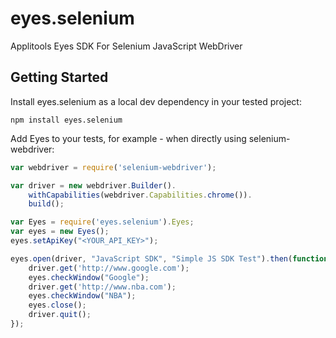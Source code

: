 eyes.selenium
=============

Applitools Eyes SDK For Selenium JavaScript WebDriver


Getting Started
---------------
Install eyes.selenium as a local dev dependency in your tested project:

    npm install eyes.selenium

Add Eyes to your tests, for example - when directly using selenium-webdriver:
```javascript
var webdriver = require('selenium-webdriver');

var driver = new webdriver.Builder().
    withCapabilities(webdriver.Capabilities.chrome()).
    build();

var Eyes = require('eyes.selenium').Eyes;
var eyes = new Eyes();
eyes.setApiKey("<YOUR_API_KEY>");

eyes.open(driver, "JavaScript SDK", "Simple JS SDK Test").then(function(driver) {
    driver.get('http://www.google.com');
    eyes.checkWindow("Google");
    driver.get('http://www.nba.com');
    eyes.checkWindow("NBA");
    eyes.close();
    driver.quit();
});
```
